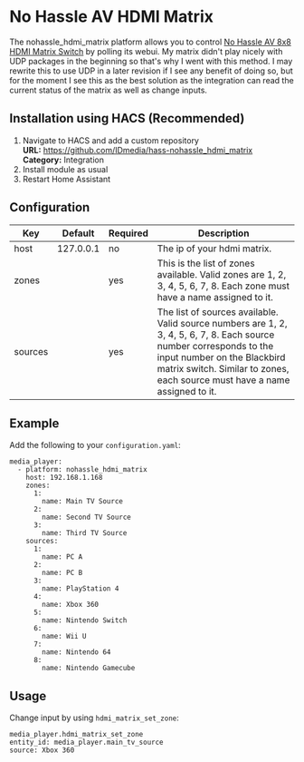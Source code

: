 No Hassle AV HDMI Matrix
============
The nohassle_hdmi_matrix platform allows you to control [No Hassle AV 8x8 HDMI Matrix Switch](https://www.amazon.com/HDMI-Matrix-Switcher-18GBPS-Ultra/dp/B01GKFQNG8) by polling its webui. My matrix didn't play nicely with UDP packages in the beginning so that's why I went with this method. I may rewrite this to use UDP in a later revision if I see any benefit of doing so, but for the moment I see this as the best solution as the integration can read the current status of the matrix as well as change inputs.

## Installation using HACS (Recommended)
1. Navigate to HACS and add a custom repository  
    **URL:** https://github.com/IDmedia/hass-nohassle_hdmi_matrix  
    **Category:** Integration
2. Install module as usual
3. Restart Home Assistant

## Configuration
| Key | Default | Required | Description
| --- | --- | --- | ---
| host | 127.0.0.1 | no | The ip of your hdmi matrix.
| zones |   | yes | This is the list of zones available. Valid zones are 1, 2, 3, 4, 5, 6, 7, 8. Each zone must have a name assigned to it.
| sources |   | yes | The list of sources available. Valid source numbers are 1, 2, 3, 4, 5, 6, 7, 8. Each source number corresponds to the input number on the Blackbird matrix switch. Similar to zones, each source must have a name assigned to it.

## Example
Add the following to your `configuration.yaml`:
```
media_player:
  - platform: nohassle_hdmi_matrix
    host: 192.168.1.168
    zones:
      1:
        name: Main TV Source
      2:
        name: Second TV Source
      3:
        name: Third TV Source
    sources:
      1:
        name: PC A
      2:
        name: PC B
      3:
        name: PlayStation 4
      4:
        name: Xbox 360
      5:
        name: Nintendo Switch
      6:
        name: Wii U
      7:
        name: Nintendo 64
      8:
        name: Nintendo Gamecube
```

## Usage
Change input by using `hdmi_matrix_set_zone`:
```
media_player.hdmi_matrix_set_zone
entity_id: media_player.main_tv_source
source: Xbox 360
```